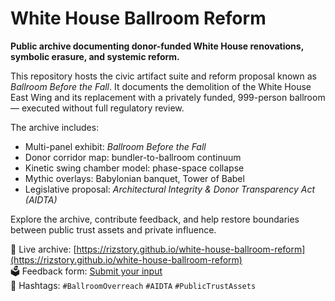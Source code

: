 # White House Ballroom Reform

**Public archive documenting donor-funded White House renovations, symbolic erasure, and systemic reform.**

This repository hosts the civic artifact suite and reform proposal known as *Ballroom Before the Fall*. It documents the demolition of the White House East Wing and its replacement with a privately funded, 999-person ballroom — executed without full regulatory review.

The archive includes:
- Multi-panel exhibit: *Ballroom Before the Fall*
- Donor corridor map: bundler-to-ballroom continuum
- Kinetic swing chamber model: phase-space collapse
- Mythic overlays: Babylonian banquet, Tower of Babel
- Legislative proposal: *Architectural Integrity & Donor Transparency Act (AIDTA)*

Explore the archive, contribute feedback, and help restore boundaries between public trust assets and private influence.

🔗 Live archive: [https://rizstory.github.io/white-house-ballroom-reform](https://rizstory.github.io/white-house-ballroom-reform)  
🗳️ Feedback form: [Submit your input](https://rizstory.github.io/white-house-ballroom-reform/feedback.html)  
📣 Hashtags: `#BallroomOverreach` `#AIDTA` `#PublicTrustAssets`
